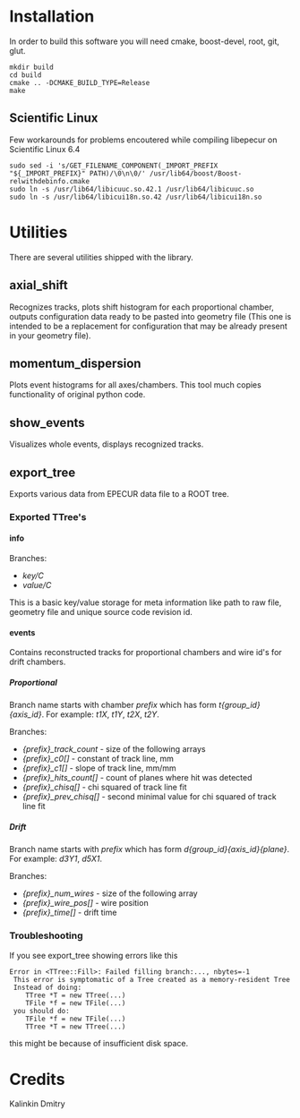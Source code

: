 Installation
============

In order to build this software you will need cmake, boost-devel, root, git, glut.

    mkdir build
    cd build
    cmake .. -DCMAKE_BUILD_TYPE=Release
    make

Scientific Linux
----------------

Few workarounds for problems encoutered while compiling libepecur on Scientific Linux 6.4

    sudo sed -i 's/GET_FILENAME_COMPONENT(_IMPORT_PREFIX "${_IMPORT_PREFIX}" PATH)/\0\n\0/' /usr/lib64/boost/Boost-relwithdebinfo.cmake
    sudo ln -s /usr/lib64/libicuuc.so.42.1 /usr/lib64/libicuuc.so
    sudo ln -s /usr/lib64/libicui18n.so.42 /usr/lib64/libicui18n.so


Utilities
=========

There are several utilities shipped with the library.

axial_shift
-----------

Recognizes tracks, plots shift histogram for each proportional chamber, outputs configuration data ready to be pasted into geometry file (This one is intended to be a replacement for configuration that may be already present in your geometry file).

momentum_dispersion
-------------------

Plots event histograms for all axes/chambers. This tool much copies functionality of original python code.

show_events
-----------

Visualizes whole events, displays recognized tracks.

export_tree
-----------

Exports various data from EPECUR data file to a ROOT tree.

### Exported TTree's

#### info

Branches:

* *key/C*
* *value/C*

This is a basic key/value storage for meta information like path to raw file, geometry file and unique source code revision id.

#### events

Contains reconstructed tracks for proportional chambers and wire id's for drift chambers.

##### Proportional

Branch name starts with chamber *prefix* which has form *t{group_id}{axis_id}*. For example: *t1X*, *t1Y*, *t2X*, *t2Y*.

Branches:

* *{prefix}\_track\_count* - size of the following arrays
* *{prefix}\_c0[]* - constant of track line, mm
* *{prefix}\_c1[]* - slope of track line, mm/mm
* *{prefix}\_hits\_count[]* - count of planes where hit was detected
* *{prefix}\_chisq[]* - chi squared of track line fit
* *{prefix}\_prev\_chisq[]* - second minimal value for chi squared of track line fit

##### Drift

Branch name starts with *prefix* which has form *d{group_id}{axis_id}{plane}*. For example: *d3Y1*, *d5X1*.

Branches:

* *{prefix}\_num_wires* - size of the following array
* *{prefix}\_wire_pos[]* - wire position
* *{prefix}\_time[]* - drift time

### Troubleshooting

If you see export_tree showing errors like this

    Error in <TTree::Fill>: Failed filling branch:..., nbytes=-1
     This error is symptomatic of a Tree created as a memory-resident Tree
     Instead of doing:
        TTree *T = new TTree(...)
        TFile *f = new TFile(...)
     you should do:
        TFile *f = new TFile(...)
        TTree *T = new TTree(...)

this might be because of insufficient disk space.

Credits
=======

Kalinkin Dmitry
